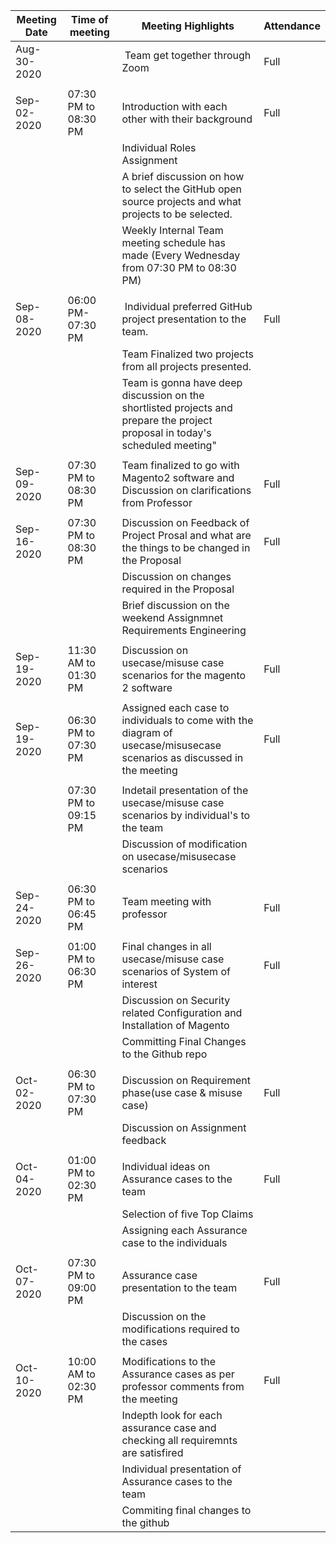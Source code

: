 | Meeting Date | Time of meeting      | Meeting Highlights                                                                                                            | Attendance |
|--------------|----------------------|-------------------------------------------------------------------------------------------------------------------------------|------------|
| Aug-30-2020  |                      |  Team get together through Zoom                                                                                               | Full       |
|              |                      |                                                                                                                               |            |
| Sep-02-2020  | 07:30 PM to 08:30 PM | Introduction with each other with their background                                                                            | Full       |
|              |                      | Individual Roles Assignment                                                                                                   |            |
|              |                      | A brief discussion on how to select the GitHub open source projects and what projects to be selected.                         |            |
|              |                      | Weekly Internal Team meeting schedule has made (Every Wednesday from 07:30 PM to 08:30 PM)                                    |            |
|              |                      |                                                                                                                               |            |
| Sep-08-2020  | 06:00 PM- 07:30 PM   |  Individual preferred GitHub project presentation to the team.                                                                | Full       |
|              |                      | Team Finalized two projects from all projects presented.                                                                      |            |
|              |                      | Team is gonna have deep discussion on the shortlisted projects and prepare the project proposal in today's scheduled meeting" |            |
|              |                      |                                                                                                                               |            |
| Sep-09-2020  | 07:30 PM to 08:30 PM | Team finalized to go with Magento2 software and Discussion on clarifications from Professor                                   | Full       |
|              |                      |                                                                                                                               |            |
| Sep-16-2020  | 07:30 PM to 08:30 PM | Discussion on Feedback of Project Prosal and what are the things to be changed in the Proposal                                | Full       |
|              |                      | Discussion on changes required in the Proposal                                                                                |            |
|              |                      | Brief discussion on the weekend Assignmnet Requirements Engineering                                                           |            |
|              |                      |                                                                                                                               |            |
| Sep-19-2020  | 11:30 AM to 01:30 PM | Discussion on usecase/misuse case scenarios for the magento 2  software                                                       | Full       |
|              |                      |                                                                                                                               |            |
| Sep-19-2020  | 06:30 PM to 07:30 PM | Assigned each case to individuals to come with the diagram of usecase/misusecase scenarios as discussed in the meeting        | Full       |
|              |                      |                                                                                                                               |            |
|              | 07:30 PM to 09:15 PM | Indetail presentation of the usecase/misuse case scenarios  by individual's to the team                                       |            |
|              |                      | Discussion of modification on usecase/misusecase scenarios                                                                    |            |
|              |                      |                                                                                                                               |            |
| Sep-24-2020  | 06:30 PM to 06:45 PM | Team meeting with professor                                                                                                   | Full       |
|              |                      |                                                                                                                               |            |
| Sep-26-2020  | 01:00 PM to 06:30 PM |  Final changes in all usecase/misuse case scenarios of System of interest                                                     | Full       |
|              |                      | Discussion on Security related Configuration and Installation of Magento                                                      |            |
|              |                      | Committing Final Changes to the Github repo                                                                                   |            |
|              |                      |                                                                                                                               |            |
| Oct-02-2020  | 06:30 PM to 07:30 PM | Discussion on Requirement phase(use case & misuse case)                                                                       | Full       |
|              |                      | Discussion on Assignment feedback                                                                                             |            |
|              |                      |                                                                                                                               |            |
| Oct-04-2020  | 01:00 PM to 02:30 PM | Individual ideas on Assurance cases to the team                                                                               | Full       |
|              |                      | Selection of five Top Claims                                                                                                  |            |
|              |                      | Assigning each Assurance case to the individuals                                                                              |            |
|              |                      |                                                                                                                               |            |
| Oct-07-2020  | 07:30 PM to 09:00 PM | Assurance case presentation to the team                                                                                       | Full       |
|              |                      | Discussion on the modifications required to the cases                                                                         |            |
|              |                      |                                                                                                                               |            |
| Oct-10-2020  | 10:00 AM to 02:30 PM | Modifications to the Assurance cases as per professor comments from the meeting                                               | Full       |
|              |                      | Indepth look for each assurance case and checking all requiremnts are satisfired                                              |            |
|              |                      | Individual presentation of Assurance cases to the team                                                                        |            |
|              |                      | Commiting final changes to the github                                                                                         |            |